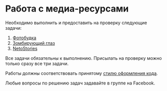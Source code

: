 Работа с медиа-ресурсами
===

Необходимо выполнить и предоставить на проверку следующие задачи:

1. [Фотобудка](./photo-booth/)
2. [Зомбирующий глаз](./eye/)
3. [NetoStories](./stories)

Все задачи обязательны к выполнению. Присылать на проверку можно только сразу все три задачи.

Работы должны соответствовать принятому [стилю оформления кода](https://github.com/netology-code/codestyle).

Любые вопросы по решению задач задавайте в группе на Facebook.
